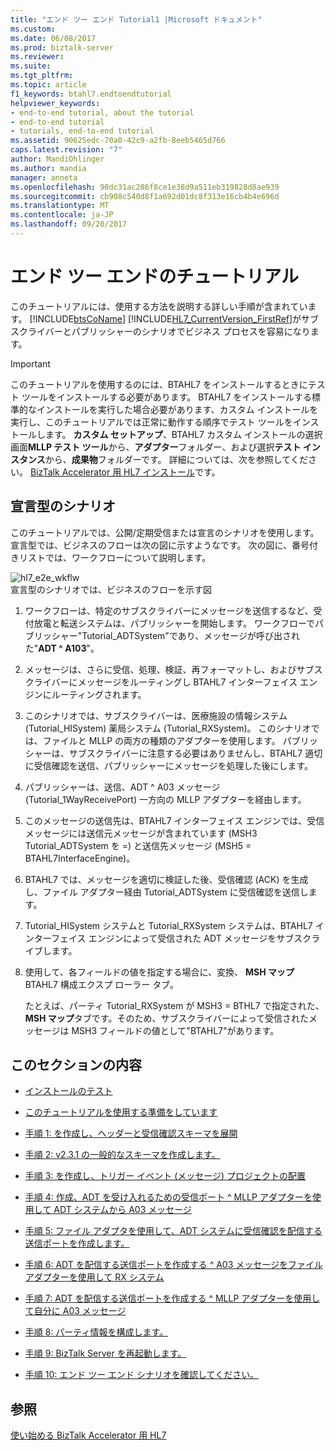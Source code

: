 ```yaml
---
title: "エンド ツー エンド Tutorial1 |Microsoft ドキュメント"
ms.custom: 
ms.date: 06/08/2017
ms.prod: biztalk-server
ms.reviewer: 
ms.suite: 
ms.tgt_pltfrm: 
ms.topic: article
f1_keywords: btahl7.endtoendtutorial
helpviewer_keywords:
- end-to-end tutorial, about the tutorial
- end-to-end tutorial
- tutorials, end-to-end tutorial
ms.assetid: 90625edc-70a0-42c9-a2fb-8eeb5465d766
caps.latest.revision: "7"
author: MandiOhlinger
ms.author: mandia
manager: anneta
ms.openlocfilehash: 90dc31ac286f8ce1e38d9a511eb319828d8ae939
ms.sourcegitcommit: cb908c540d8f1a692d01dc8f313e16cb4b4e696d
ms.translationtype: MT
ms.contentlocale: ja-JP
ms.lasthandoff: 09/20/2017
---
```

# <a name="end-to-end-tutorial"></a>エンド ツー エンドのチュートリアル
このチュートリアルには、使用する方法を説明する詳しい手順が含まれています。 [!INCLUDE[btsCoName](../../includes/btsconame-md.md)] [!INCLUDE[HL7_CurrentVersion_FirstRef](../../includes/hl7-currentversion-firstref-md.md)]がサブスクライバーとパブリッシャーのシナリオでビジネス プロセスを容易になります。  
  
> [!IMPORTANT]
>  このチュートリアルを使用するのには、BTAHL7 をインストールするときにテスト ツールをインストールする必要があります。 BTAHL7 をインストールする標準的なインストールを実行した場合必要があります、カスタム インストールを実行し、このチュートリアルでは正常に動作する順序でテスト ツールをインストールします。 **カスタム セットアップ**、BTAHL7 カスタム インストールの選択画面**MLLP テスト ツール**から、**アダプター**フォルダー、および選択**テスト インスタンス**から、**成果物**フォルダーです。 詳細については、次を参照してください。 [BizTalk Accelerator 用 HL7 インストール](../../adapters-and-accelerators/accelerator-hl7/install-biztalk-accelerator-for-hl7.md)です。  
  
## <a name="declarative-scenario"></a>宣言型のシナリオ  
 このチュートリアルでは、公開/定期受信または宣言のシナリオを使用します。 宣言型では、ビジネスのフローは次の図に示すようなです。 次の図に、番号付きリストでは、ワークフローについて説明します。  
  
 ![](../../adapters-and-accelerators/accelerator-hl7/media/hl7-e2e-wkflw.gif "hl7_e2e_wkflw")  
宣言型のシナリオでは、ビジネスのフローを示す図  
  
1.  ワークフローは、特定のサブスクライバーにメッセージを送信するなど、受付放電と転送システムは、パブリッシャーを開始します。 ワークフローでパブリッシャー"Tutorial_ADTSystem"であり、メッセージが呼び出された"**ADT ^ A103**"。  
  
2.  メッセージは、さらに受信、処理、検証、再フォーマットし、およびサブスクライバーにメッセージをルーティングし BTAHL7 インターフェイス エンジンにルーティングされます。  
  
3.  このシナリオでは、サブスクライバーは、医療施設の情報システム (Tutorial_HISystem) 薬局システム (Tutorial_RXSystem)。 このシナリオでは、ファイルと MLLP の両方の種類のアダプターを使用します。 パブリッシャーは、サブスクライバーに注意する必要はありませんし、BTAHL7 適切に受信確認を送信、パブリッシャーにメッセージを処理した後にします。  
  
4.  パブリッシャーは、送信、ADT ^ A03 メッセージ (Tutorial_1WayReceivePort) 一方向の MLLP アダプターを経由します。  
  
5.  このメッセージの送信先は、BTAHL7 インターフェイス エンジンでは、受信メッセージには送信元メッセージが含まれています (MSH3 Tutorial_ADTSystem を =) と送信先メッセージ (MSH5 = BTAHL7InterfaceEngine)。  
  
6.  BTAHL7 では、メッセージを適切に検証した後、受信確認 (ACK) を生成し、ファイル アダプター経由 Tutorial_ADTSystem に受信確認を送信します。  
  
7.  Tutorial_HISystem システムと Tutorial_RXSystem システムは、BTAHL7 インターフェイス エンジンによって受信された ADT メッセージをサブスクライブします。  
  
8.  使用して、各フィールドの値を指定する場合に、変換、 **MSH マップ**BTAHL7 構成エクスプ ローラー タブ。  
  
     たとえば、パーティ Tutorial_RXSystem が MSH3 = BTHL7 で指定された、 **MSH マップ**タブです。そのため、サブスクライバーによって受信されたメッセージは MSH3 フィールドの値として"BTAHL7"があります。  
  
## <a name="in-this-section"></a>このセクションの内容  
  
-   [インストールのテスト](../../adapters-and-accelerators/accelerator-hl7/testing-your-installation.md)  
  
-   [このチュートリアルを使用する準備をしています](../../adapters-and-accelerators/accelerator-hl7/preparing-to-use-the-tutorial2.md)  
  
-   [手順 1: を作成し、ヘッダーと受信確認スキーマを展開](../../adapters-and-accelerators/accelerator-hl7/step-1-create-and-deploy-header-and-acknowledgment-schemas.md)  
  
-   [手順 2: v2.3.1 の一般的なスキーマを作成します。](../../adapters-and-accelerators/accelerator-hl7/step-2-create-common-schemas-for-v2-3-1.md)  
  
-   [手順 3: を作成し、トリガー イベント (メッセージ) プロジェクトの配置](../../adapters-and-accelerators/accelerator-hl7/step-3-create-and-deploy-a-trigger-event-message-project.md)  
  
-   [手順 4: 作成、ADT を受け入れるための受信ポート ^ MLLP アダプターを使用して ADT システムから A03 メッセージ](../../adapters-and-accelerators/accelerator-hl7/step-4-create-receive-port-to-accept-adt^a03-messages-from-adt-using-mllp.md)  
  
-   [手順 5: ファイル アダプタを使用して、ADT システムに受信確認を配信する送信ポートを作成します。](../../adapters-and-accelerators/accelerator-hl7/step-5-create-send-port-to-deliver-acknowledgments-to-adt-system-using-file.md)  
  
-   [手順 6: ADT を配信する送信ポートを作成する ^ A03 メッセージをファイル アダプターを使用して RX システム](../../adapters-and-accelerators/accelerator-hl7/step-6-create-send-port-to-deliver-adt^a03-message-to-rx-system-using-file.md)  
  
-   [手順 7: ADT を配信する送信ポートを作成する ^ MLLP アダプターを使用して自分に A03 メッセージ](../../adapters-and-accelerators/accelerator-hl7/step-7-create-send-port-to-deliver-adt^a03-message-to-his-using-mllp-adapter.md)  
  
-   [手順 8: パーティ情報を構成します。](../../adapters-and-accelerators/accelerator-hl7/step-8-configure-party-information.md)  
  
-   [手順 9: BizTalk Server を再起動します。](../../adapters-and-accelerators/accelerator-hl7/step-9-restart-biztalk-server.md)  
  
-   [手順 10: エンド ツー エンド シナリオを確認してください。](../../adapters-and-accelerators/accelerator-hl7/step-10-verify-the-end-to-end-scenario.md)

## <a name="see-also"></a>参照
[使い始める BizTalk Accelerator 用 HL7](../../adapters-and-accelerators/accelerator-hl7/get-started-with-the-biztalk-accelerator-for-hl7.md)